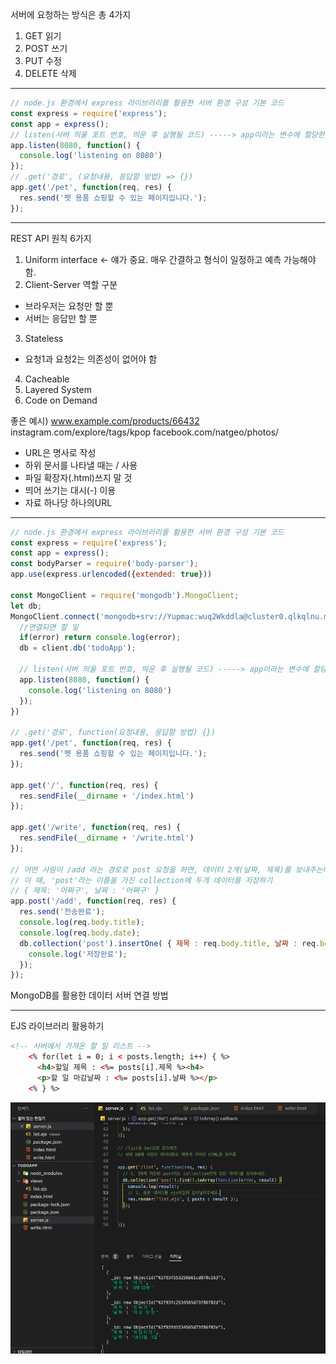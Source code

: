 서버에 요청하는 방식은 총 4가지

1. GET 읽기
2. POST 쓰기
3. PUT 수정
4. DELETE 삭제

---

```jsx
// node.js 환경에서 express 라이브러리를 활용한 서버 환경 구성 기본 코드
const express = require('express');
const app = express();
// listen(서버 띄울 포트 번호, 띄운 후 실행될 코드) -----> app이라는 변수에 할당한 express() 데이터를 불러오는 함수
app.listen(8080, function() {
  console.log('listening on 8080')
});
// .get('경로', (요청내용, 응답할 방법) => {})
app.get('/pet', function(req, res) {
  res.send('펫 용품 쇼핑할 수 있는 페이지입니다.');
});
```

---

REST API 원칙 6가지

1. Uniform interface ← 얘가 중요. 매우 간결하고 형식이 일정하고 예측 가능해야 함.
2. Client-Server 역할 구분
- 브라우저는 요청만 할 뿐
- 서버는 응답만 할 뿐
3. Stateless
- 요청1과 요청2는 의존성이 없어야 함
4. Cacheable
5. Layered System
6. Code on Demand

좋은 예시) 
www.example.com/products/66432
instagram.com/explore/tags/kpop
facebook.com/natgeo/photos/

- URL은 명사로 작성
- 하위 문서를 나타낼 때는 / 사용
- 파일 확장자(.html)쓰지 말 것
- 띄어 쓰기는 대시(-) 이용
- 자료 하나당 하나의URL

---

```jsx
// node.js 환경에서 express 라이브러리를 활용한 서버 환경 구성 기본 코드
const express = require('express');
const app = express();
const bodyParser = require('body-parser');
app.use(express.urlencoded({extended: true}))

const MongoClient = require('mongodb').MongoClient;
let db;
MongoClient.connect('mongodb+srv://Yupmac:wuq2Wkddla@cluster0.qlkqlnu.mongodb.net/?retryWrites=true&w=majority', function(error, client) {
  //연결되면 할 일  
  if(error) return console.log(error);
  db = client.db('todoApp');
  
  // listen(서버 띄울 포트 번호, 띄운 후 실행될 코드) -----> app이라는 변수에 할당한 express() 데이터를 불러오는 함수
  app.listen(8080, function() {
    console.log('listening on 8080')
  });
})

// .get('경로', function(요청내용, 응답할 방법) {})
app.get('/pet', function(req, res) {
  res.send('펫 용품 쇼핑할 수 있는 페이지입니다.');
});

app.get('/', function(req, res) {
  res.sendFile(__dirname + '/index.html')
});

app.get('/write', function(req, res) {
  res.sendFile(__dirname + '/write.html')
});

// 어떤 사람이 /add 라는 경로로 post 요청을 하면, 데이터 2개(날짜, 제목)를 보내주는데, 
// 이 때, 'post'라는 이름을 가진 collection에 두개 데이터를 저장하기
// { 제목: '어쩌구', 날짜 : '어쩌구' }
app.post('/add', function(req, res) {
  res.send('전송완료');
  console.log(req.body.title);
  console.log(req.body.date);
  db.collection('post').insertOne( { 제목 : req.body.title, 날짜 : req.body.date }, function() {
    console.log('저장완료');
  });
});
```

MongoDB를 활용한 데이터 서버 연결 방법

---

EJS 라이브러리 활용하기

```html
<!-- 서버에서 가져온 할 일 리스트 -->
    <% for(let i = 0; i < posts.length; i++) { %>
      <h4>할일 제목 : <%= posts[i].제목 %><h4>
      <p>할 일 마감날짜 : <%= posts[i].날짜 %></p>
    <% } %>
```

![스크린샷 2022-08-15 오전 3.54.18.png](https://github.com/Yupmac/TIL/blob/main/img/nodejs%231_01.png)
